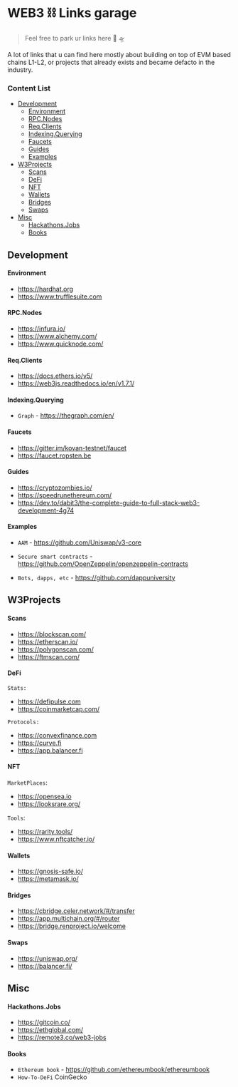 # WEB3 ⛓ Links garage

> Feel free to park ur links here 🚙 🛸

A lot of links that u can find here mostly about building on top of EVM based chains L1-L2, 
or projects that already exists and became defacto in the industry.

### Content List
- [Development](#Development)
    - [Environment](#Environment)
    - [RPC.Nodes](#RPC.Nodes)
    - [Req.Clients](#Req.Clients)
    - [Indexing.Querying](#Indexing.Querying)
    - [Faucets](#Faucets)
    - [Guides](#Guides)
    - [Examples](#Examples)
- [W3Projects](#W3Projects)
    - [Scans](#Scans)
    - [DeFi](#DeFi)
    - [NFT](#NFT)
    - [Wallets](#Wallets)
    - [Bridges](#Bridges)
    - [Swaps](#Swaps)
- [Misc](#Misc)
    - [Hackathons.Jobs](#Hackathons.Jobs)
    - [Books](#Books)

## Development

#### Environment
- https://hardhat.org
- https://www.trufflesuite.com


#### RPC.Nodes
- https://infura.io/
- https://www.alchemy.com/
- https://www.quicknode.com/

#### Req.Clients
- https://docs.ethers.io/v5/
- https://web3js.readthedocs.io/en/v1.7.1/

#### Indexing.Querying
- `Graph` - https://thegraph.com/en/

#### Faucets
- https://gitter.im/kovan-testnet/faucet
- https://faucet.ropsten.be

#### Guides
- https://cryptozombies.io/
- https://speedrunethereum.com/
- https://dev.to/dabit3/the-complete-guide-to-full-stack-web3-development-4g74


#### Examples
- `AAM` - https://github.com/Uniswap/v3-core

- `Secure smart contracts` -  https://github.com/OpenZeppelin/openzeppelin-contracts

- `Bots, dapps, etc` - https://github.com/dappuniversity

## W3Projects

#### Scans
- https://blockscan.com/
- https://etherscan.io/
- https://polygonscan.com/
- https://ftmscan.com/

#### DeFi
`Stats:`
- https://defipulse.com
- https://coinmarketcap.com/

`Protocols:`
- https://convexfinance.com
- https://curve.fi
- https://app.balancer.fi

#### NFT
`MarketPlaces`:
- https://opensea.io
- https://looksrare.org/

`Tools`:
- https://rarity.tools/
- https://www.nftcatcher.io/

#### Wallets
- https://gnosis-safe.io/
- https://metamask.io/

#### Bridges
- https://cbridge.celer.network/#/transfer
- https://app.multichain.org/#/router
- https://bridge.renproject.io/welcome

#### Swaps
- https://uniswap.org/
- https://balancer.fi/

## Misc

#### Hackathons.Jobs
- https://gitcoin.co/
- https://ethglobal.com/
- https://remote3.co/web3-jobs

#### Books
- `Ethereum book` - https://github.com/ethereumbook/ethereumbook
- `How-To-DeFi` CoinGecko